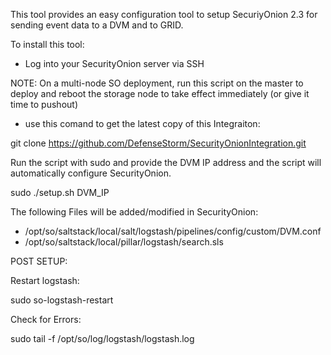 This tool provides an easy configuration tool to setup SecuriyOnion 2.3 for
sending event data to a DVM and to GRID.

To install this tool:
- Log into your SecurityOnion server via SSH

NOTE: On a multi-node SO deployment, run this script on the master to deploy and reboot the storage node to take effect immediately (or give it time to pushout)

- use this comand to get the latest copy of this Integraiton:

git clone https://github.com/DefenseStorm/SecurityOnionIntegration.git

Run the script with sudo and provide the DVM IP address and the script will automatically configure
SecurityOnion.

sudo ./setup.sh DVM_IP

The following Files will be added/modified in SecurityOnion:

- /opt/so/saltstack/local/salt/logstash/pipelines/config/custom/DVM.conf
- /opt/so/saltstack/local/pillar/logstash/search.sls

POST SETUP:

Restart logstash:

sudo so-logstash-restart

Check for Errors:

sudo tail -f /opt/so/log/logstash/logstash.log
